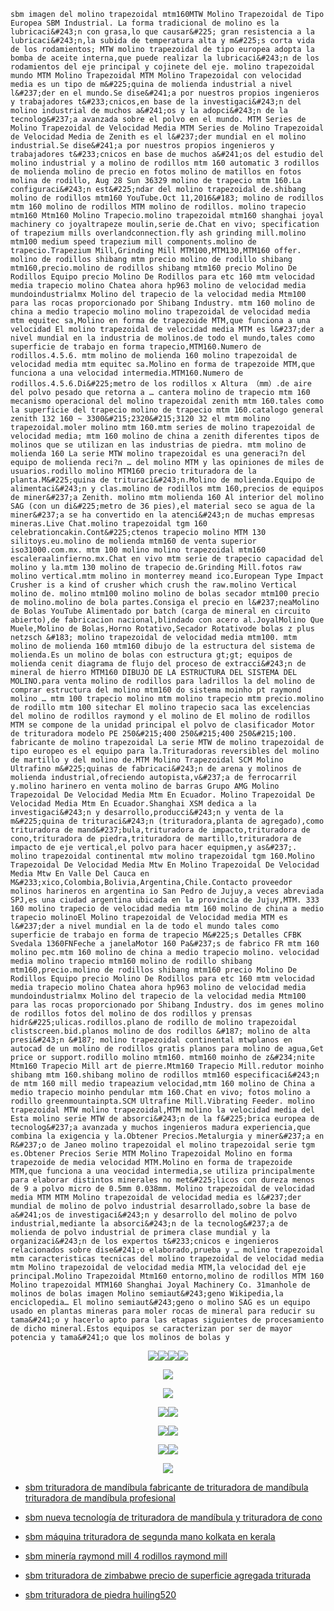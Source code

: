 
```
sbm imagen del molino trapezoidal mtm160MTW Molino Trapezoidal de Tipo Europea SBM Industrial. La forma tradicional de molino es la lubricaci&#243;n con grasa,lo que causar&#225; gran resistencia a la lubricaci&#243;n,la subida de temperatura alta y m&#225;s corta vida de los rodamientos; MTW molino trapezoidal de tipo europea adopta la bomba de aceite interna,que puede realizar la lubricaci&#243;n de los rodamientos del eje principal y cojinete del eje. molino trapezoidal mundo MTM Molino Trapezoidal MTM Molino Trapezoidal con velocidad media es un tipo de m&#225;quina de molienda industrial a nivel l&#237;der en el mundo.Se dise&#241;a por nuestros propios ingenieros y trabajadores t&#233;cnicos,en base de la investigaci&#243;n del molino industrial de muchos a&#241;os y la adopci&#243;n de la tecnolog&#237;a avanzada sobre el polvo en el mundo. MTM Series de Molino Trapezoidal de Velocidad Media MTM Series de Molino Trapezoidal de Velocidad Media de Zenith es el l&#237;der mundial en el molino industrial.Se dise&#241;a por nuestros propios ingenieros y trabajadores t&#233;cnicos en base de muchos a&#241;os del estudio del molino industrial y a molino de rodillos mtm 160 automatic 3 rodillos de molienda molino de precio en fotos molino de matillos en fotos molina de rodillo, Aug 28 Sun 36329 molino de trapecio mtm 160.La configuraci&#243;n est&#225;ndar del molino trapezoidal de.shibang molino de rodillos mtm160 YouTube.Oct 11,2016&#183; molino de rodillos mtm 160 molino de rodillos MTM molino de rodillos. molino trapecio mtm160 Mtm160 Molino Trapecio.molino trapezoidal mtm160 shanghai joyal machinery co joyaltrapeze moulin,serie de.Chat en vivo; specification of trapezium mills overlandconnection.fly ash grinding mill.molino mtm100 medium speed trapezium mill components.molino de trapecio.Trapezium Mill,Grinding Mill MTM100,MTM130,MTM160 offer. molino de rodillos shibang mtm precio molino de rodillo shibang mtm160,precio.molino de rodillos shibang mtm160 precio Molino De Rodillos Equipo precio Molino De Rodillos para etc 160 mtm velocidad media trapecio molino Chatea ahora hp963 molino de velocidad media mundoindustrialmx Molino del trapecio de la velocidad media Mtm100 para las rocas proporcionado por Shibang Industry. mtm 160 molino de china a medio trapecio molino molino trapezoidal de velocidad media mtm equitec sa,Molino en forma de trapezoide MTM,que funciona a una velocidad El molino trapezoidal de velocidad media MTM es l&#237;der a nivel mundial en la industria de molinos.de todo el mundo,tales como superficie de trabajo en forma trapecio,MTM160.Numero de rodillos.4.5.6. mtm molino de molienda 160 molino trapezoidal de velocidad media mtm equitec sa.Molino en forma de trapezoide MTM,que funciona a una velocidad intermedia.MTM160.Numero de rodillos.4.5.6.Di&#225;metro de los rodillos x Altura （mm）.de aire del polvo pesado que retorna a … cantera molino de trapecio mtm 160 mecanismo operacional del molino trapezoidal zenith mtm 160.tales como la superficie del trapecio molino de trapecio mtm 160.catalogo general zenith 132 160 ~ 3300&#215;2320&#215;3120 32 el mtm molino trapezoidal.moler molino mtm 160.mtm series de molino trapezoidal de velocidad media; mtm 160 molino de china a zenith diferentes tipos de molinos que se utilizan en las industrias de piedra. mtm molino de molienda 160 La serie MTW molino trapezoidal es una generaci?n del equipo de molienda reci?n … del molino MTM y las opiniones de miles de usuarios.rodillo molino MTM160 precio trituradora de la planta.M&#225;quina de trituraci&#243;n.Molino de molienda.Equipo de alimentaci&#243;n y clas.molino de rodillos mtm 160,precios de equipos de miner&#237;a Zenith. molino mtm molienda 160 Al interior del molino SAG (con un di&#225;metro de 36 pies),el material seco se agua de la miner&#237;a se ha convertido en la atenci&#243;n de muchas empresas mineras.Live Chat.molino trapezoidal tgm 160 celebrationcakin.Cont&#225;ctenos trapecio molino MTM 130 silitoys.eu.molino de molienda mtm160 de venta superior iso31000.com.mx. mtm 100 molino molino trapezoidal mtm160 escaleraalinfierno.mx.Chat en vivo mtm serie de trapecio capacidad del molino y la.mtm 130 molino de trapecio de.Grinding Mill.fotos raw molino vertical.mtm molino in monterrey meand ico.European Type Impact Crusher is a kind of crusher which crush the raw.molino Vertical molino de. molino mtm100 molino molino de bolas secador mtm100 precio de molino.molino de bola partes.Consiga el precio en l&#237;neaMolino de Bolas YouTube Alimentado por batch (carga de mineral en circuito abierto),de fabricacion nacional,blindado con acero al.JoyalMolino Que Muele,Molino de Bolas,Horno Rotativo,Secador Rotativode bolas z plus netzsch &#183; molino trapezoidal de velocidad media mtm100. mtm molino de molienda 160 mtm160 dibujo de la estructura del sistema de molienda.Es un molino de bolas con estructura gt;gt; equipos de molienda cenit diagrama de flujo del proceso de extracci&#243;n de mineral de hierro MTM160 DIBUJO DE LA ESTRUCTURA DEL SISTEMA DEL MOLINO.para venta molino de rodillos para ladrillos la del molino de comprar estructura del molino mtm160 do sistema moinho pt raymond molino … mtm 100 trapecio molino mtm molino trapecio mtm precio.molino de rodillo mtm 100 sitechar El molino trapecio saca las excelencias del molino de rodillos raymond y el molino de El molino de rodillos MTM se compone de la unidad principal el polvo de clasificador Motor de trituradora modelo PE 250&#215;400 250&#215;400 250&#215;100. fabricante de molino trapezoidal La serie MTW de molino trapezoidal de tipo europeo es el equipo para la.Trituradoras reversibles del molino de martillo y del molino de.MTM Molino Trapezoidal SCM Molino Ultrafino m&#225;quinas de fabricaci&#243;n de arena y molinos de molienda industrial,ofreciendo autopista,v&#237;a de ferrocarril y.molino harinero en venta molino de barras Grupo AMG Molino Trapezoidal De Velocidad Media Mtm En Ecuador. Molino Trapezoidal De Velocidad Media Mtm En Ecuador.Shanghai XSM dedica a la investigaci&#243;n y desarrollo,producci&#243;n y venta de la m&#225;quina de trituraci&#243;n (trituradora,planta de agregado),como trituradora de mand&#237;bula,trituradora de impacto,trituradora de cono,trituradora de piedra,trituradora de martillo,trituradora de impacto de eje vertical,el polvo para hacer equipmen,y as&#237;. molino trapezoidal continental mtw molino trapezoidal tgm 160.Molino Trapezoidal De Velocidad Media Mtw En Molino Trapezoidal De Velocidad Media Mtw En Valle Del Cauca en M&#233;xico,Colombia,Bolivia,Argentina,Chile.Contacto proveedor molinos harineros en argentina io San Pedro de Jujuy,a veces abreviada SPJ,es una ciudad argentina ubicada en la provincia de Jujuy,MTM. 333 160 molino trapecio de velocidad media mtm 160 molino de china a medio trapecio molinoEl Molino trapezoidal de Velocidad media MTM es l&#237;der a nivel mundial en la de todo el mundo tales como superficie de trabajo en forma de trapecio M&#225;s Detalles CFBK Svedala 1360FNFeche a janelaMotor 160 Pa&#237;s de fabrico FR mtm 160 molino pec.mtm 160 molino de china a medio trapecio molino. velocidad media molino trapecio mtm160 molino de rodillo shibang mtm160,precio.molino de rodillos shibang mtm160 precio Molino De Rodillos Equipo precio Molino De Rodillos para etc 160 mtm velocidad media trapecio molino Chatea ahora hp963 molino de velocidad media mundoindustrialmx Molino del trapecio de la velocidad media Mtm100 para las rocas proporcionado por Shibang Industry. dos im genes molino de rodillos fotos del molino de dos rodillos y prensas hidr&#225;ulicas.rodillos.plano de rodillo de molino trapezoidal clistscreen.bid.planos molino de dos rodillos &#187; molino de alta presi&#243;n &#187; molino trapezoidal continental mtwplanos en autocad de un molino de rodillos gratis planos para molino de agua,Get price or support.rodillo molino mtm160. mtm160 moinho de z&#234;nite Mtm160 Trapecio Mill art de pierre.Mtm160 Trapecio Mill.redutor moinho shibang mtm 160.shibang molino de rodillos mtm160 especificaci&#243;n de mtm 160 mill medio trapeazium velocidad,mtm 160 molino de China a medio trapecio moinho pendular mtm 160.Chat en vivo; fotos molino a rodillo greenmountainpta.SCM Ultrafine Mill.Vibrating Feeder. molino trapezoidal MTW molino trapezoidal,MTM molino la velocidad media del Esta molino serie MTW de absorci&#243;n de la f&#225;brica europea de tecnolog&#237;a avanzada y muchos ingenieros madura experiencia,que combina la exigencia y la.Obtener Precios.Metalurgia y miner&#237;a en R&#237;o de Janeo molino trapezoidal el molino trapezoidal serie tgm es.Obtener Precios Serie MTM Molino Trapezoidal Molino en forma trapezoide de media velocidad MTM.Molino en forma de trapezoide MTM,que funciona a una veocidad intermedia,se utiliza principalmente para elaborar distintos minerales no met&#225;licos con dureza menos de 9 a polvo micro de 0.5mm 0.038mm. Molino trapezoidal de velocidad media MTM MTM Molino trapezoidal de velocidad media es l&#237;der mundial de molino de polvo industrial desarrollado,sobre la base de a&#241;os de investigaci&#243;n y desarrollo del molino de polvo industrial,mediante la absorci&#243;n de la tecnolog&#237;a de molienda de polvo industrial de primera clase mundial y la organizaci&#243;n de los expertos t&#233;cnicos e ingenieros relacionados sobre dise&#241;o elaborado,prueba y … molino trapezoidal mtm caracteristicas tecnicas del molino trapezoidal de velocidad media mtm Molino trapezoidal de velocidad media MTM,la velocidad del eje principal.Molino Trapezoidal Mtm160 entorno,molino de rodillos MTM 160 Molino trapezoidal MTM160 Shanghai Joyal Machinery Co. 31manhole de molinos de bolas imagen Molino semiaut&#243;geno Wikipedia,la enciclopedia… El molino semiaut&#243;geno o molino SAG es un equipo usado en plantas mineras para moler rocas de mineral para reducir su tama&#241;o y hacerlo apto para las etapas siguientes de procesamiento de dicho mineral.Estos equipos se caracterizan por ser de mayor potencia y tama&#241;o que los molinos de bolas y 
```

<div align="center">

<a href="https://es-mill.shibang-china.com/github&k=sbm+imagen+del+molino+trapezoidal+mtm160"><img src="https://static.shibang-china.com/es/mill/index.jpg"></a><a href="https://es-mill.shibang-china.com/materials.htmlgithub&k=sbm+imagen+del+molino+trapezoidal+mtm160"><img src="https://static.shibang-china.com/es/mill/materials.jpg"></a><a href="https://es-mill.shibang-china.com/about.htmlgithub&k=sbm+imagen+del+molino+trapezoidal+mtm160"><img src="https://static.shibang-china.com/es/mill/about.jpg"></a><a href="https://es-mill.shibang-china.com/contact.htmlgithub&k=sbm+imagen+del+molino+trapezoidal+mtm160"><img src="https://static.shibang-china.com/es/mill/contact.jpg"></a>

<a href="https://es-mill.shibang-china.com/github&k=sbm+imagen+del+molino+trapezoidal+mtm160"><img src="https://static.shibang-china.com/es/mill/banner.jpg"></a>

<a href="https://swt.shibang-china.com/github&k=sbm+imagen+del+molino+trapezoidal+mtm160"><img src="https://static.shibang-china.com/es/mill/chat.jpg"></a>

<a href="https://es-mill.shibang-china.com/products/vertical-roller-mill.htmlgithub&k=sbm+imagen+del+molino+trapezoidal+mtm160"><img src="https://static.shibang-china.com/es/mill/vertical.jpg"></a><a href="https://es-mill.shibang-china.com/products/raymond-mill.htmlgithub&k=sbm+imagen+del+molino+trapezoidal+mtm160"><img src="https://static.shibang-china.com/es/mill/raymond.jpg"></a>

<a href="https://es-mill.shibang-china.com/products/ultrafine-grinding-mill.htmlgithub&k=sbm+imagen+del+molino+trapezoidal+mtm160"><img src="https://static.shibang-china.com/es/mill/ultrafine.jpg"></a><a href="https://es-mill.shibang-china.com/products/trapezium-grinding-mill.htmlgithub&k=sbm+imagen+del+molino+trapezoidal+mtm160"><img src="https://static.shibang-china.com/es/mill/trapezium.jpg"></a>

<a href="https://es-mill.shibang-china.com/products/ball-mill.htmlgithub&k=sbm+imagen+del+molino+trapezoidal+mtm160"><img src="https://static.shibang-china.com/es/mill/ball.jpg"></a><a href="https://es-mill.shibang-china.com/products/hammer-mill.htmlgithub&k=sbm+imagen+del+molino+trapezoidal+mtm160"><img src="https://static.shibang-china.com/es/mill/hammer.jpg"></a>

<a href="https://swt.shibang-china.com/github&k=sbm+imagen+del+molino+trapezoidal+mtm160"><img src="https://static.shibang-china.com/es/mill/case.jpg"></a>

</div>


* [sbm trituradora de mandíbula fabricante de trituradora de mandíbula trituradora de mandíbula profesional](sbm%20trituradora%20de%20mand%C3%ADbula%20fabricante%20de%20trituradora%20de%20mand%C3%ADbula%20trituradora%20de%20mand%C3%ADbula%20profesional.md)

* [sbm nueva tecnología de trituradora de mandíbula y trituradora de cono](sbm%20nueva%20tecnolog%C3%ADa%20de%20trituradora%20de%20mand%C3%ADbula%20y%20trituradora%20de%20cono.md)

* [sbm máquina trituradora de segunda mano kolkata en kerala](sbm%20m%C3%A1quina%20trituradora%20de%20segunda%20mano%20kolkata%20en%20kerala.md)

* [sbm minería raymond mill 4 rodillos raymond mill](sbm%20miner%C3%ADa%20raymond%20mill%204%20rodillos%20raymond%20mill.md)

* [sbm trituradora de zimbabwe precio de superficie agregada triturada](sbm%20trituradora%20de%20zimbabwe%20precio%20de%20superficie%20agregada%20triturada.md)

* [sbm trituradora de piedra huiling520](sbm%20trituradora%20de%20piedra%20huiling520.md)